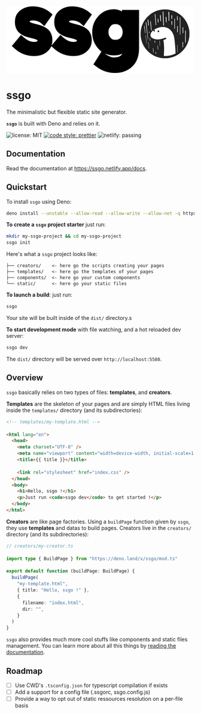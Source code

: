 <p align="center">
  <img src="./assets/logo.png">
</p>

# ssgo

The minimalistic but flexible static site generator.

**`ssgo`** is built with Deno and relies on it.

![license: MIT](https://img.shields.io/github/license/mdubourg001/ssgo?style=flat-square)
[![code style: prettier](https://img.shields.io/badge/code_style-prettier-ff69b4.svg?style=flat-square)](https://github.com/prettier/prettier)
![netlify: passing](https://img.shields.io/netlify/d9dae2e0-b3b2-4c86-aee8-7a625de6e18a?style=flat-square)

## Documentation

Read the documentation at https://ssgo.netlify.app/docs.

## Quickstart

To install `ssgo` using Deno:

```bash
deno install --unstable --allow-read --allow-write --allow-net -q https://deno.land/x/ssgo/ssgo.ts
```

**To create a `ssgo` project starter** just run:

```bash
mkdir my-ssgo-project && cd my-ssgo-project
ssgo init
```

Here's what a `ssgo` project looks like:

```plaintext
├── creators/    <- here go the scripts creating your pages
├── templates/   <- here go the templates of your pages
├── components/  <- here go your custom components
└── static/      <- here go your static files
```

**To launch a build**: just run:

```bash
ssgo
```

Your site will be built inside of the `dist/` directory.s

**To start development mode** with file watching, and a hot reloaded dev server:

```bash
ssgo dev
```

The `dist/` directory will be served over `http://localhost:5580`.

## Overview

`ssgo` basically relies on two types of files: **templates**, and **creators**.

**Templates** are the skeleton of your pages and are simply HTML files living inside the `templates/` directory (and its subdirectories):

```html
<!-- templates/my-template.html -->

<html lang="en">
  <head>
    <meta charset="UTF-8" />
    <meta name="viewport" content="width=device-width, initial-scale=1.0" />
    <title>{{ title }}</title>

    <link rel="stylesheet" href="index.css" />
  </head>
  <body>
    <h1>Hello, ssgo !</h1>
    <p>Just run <code>ssgo dev</code> to get started !</p>
  </body>
</html>
```

**Creators** are like page factories. Using a `buildPage` function given by `ssgo`, they use **templates** and datas to build pages. Creators live in the `creators/` directory (and its subdirectories):

```typescript
// creators/my-creator.ts

import type { BuildPage } from "https://deno.land/x/ssgo/mod.ts"

export default function (buildPage: BuildPage) {
  buildPage(
    "my-template.html",
    { title: "Hello, ssgo !" },
    {
      filename: "index.html",
      dir: "",
    }
  )
}
```

`ssgo` also provides much more cool stuffs like components and static files management. You can learn more about all this things by [reading the documentation](https://ssgo.netlify.app/docs).

## Roadmap

- [ ] Use CWD's `.tsconfig.json` for typescript compilation if exists
- [ ] Add a support for a config file (.ssgorc, ssgo.config.js)
- [ ] Provide a way to opt out of static ressources resolution on a per-file basis
